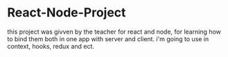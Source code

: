 # React-Node-Project
this project was givven by the teacher for react and node,
for learning how to bind them both in one app with server and client.
i'm going to use in context, hooks, redux and ect.
